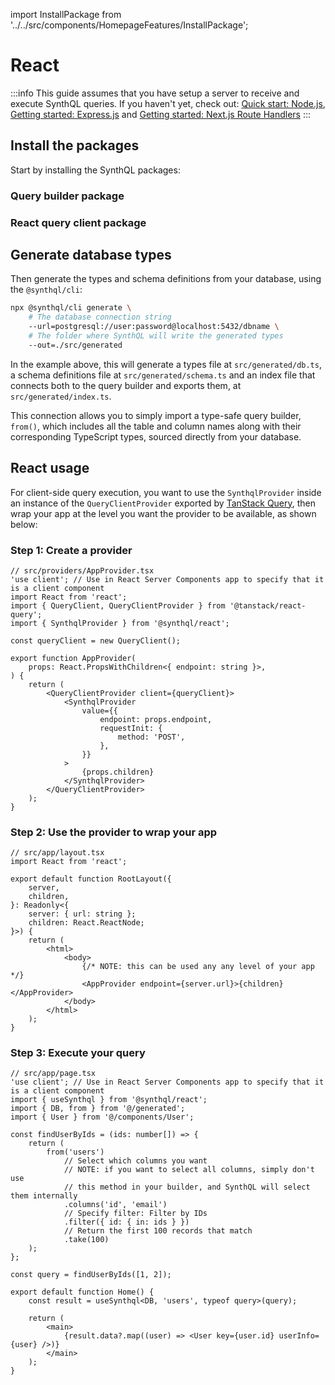 import InstallPackage from '../../src/components/HomepageFeatures/InstallPackage';

# React

:::info
This guide assumes that you have setup a server to receive and execute SynthQL queries. If you haven't yet, check out:
[Quick start: Node.js](./quick-start), [Getting started: Express.js](./express) and [Getting started: Next.js Route Handlers](./next)
:::

## Install the packages

Start by installing the SynthQL packages:

### Query builder package

<InstallPackage packageName="@synthql/queries" />

### React query client package

<InstallPackage packageName="@synthql/react" />

## Generate database types

Then generate the types and schema definitions from your database, using the `@synthql/cli`:

```bash
npx @synthql/cli generate \
    # The database connection string
    --url=postgresql://user:password@localhost:5432/dbname \
    # The folder where SynthQL will write the generated types
    --out=./src/generated
```

In the example above, this will generate a types file at `src/generated/db.ts`, a schema definitions file at `src/generated/schema.ts` and an index file that connects both to the query builder and exports them, at `src/generated/index.ts`.

This connection allows you to simply import a type-safe query builder, `from()`, which includes all the table and column names along with their corresponding TypeScript types, sourced directly from your database.

## React usage

For client-side query execution, you want to use the `SynthqlProvider` inside an instance of the `QueryClientProvider` exported by [TanStack Query](https://tanstack.com/query/latest/docs/framework/react/installation), then wrap your app at the level you want the provider to be available, as shown below:

### Step 1: Create a provider

```tsx
// src/providers/AppProvider.tsx
'use client'; // Use in React Server Components app to specify that it is a client component
import React from 'react';
import { QueryClient, QueryClientProvider } from '@tanstack/react-query';
import { SynthqlProvider } from '@synthql/react';

const queryClient = new QueryClient();

export function AppProvider(
    props: React.PropsWithChildren<{ endpoint: string }>,
) {
    return (
        <QueryClientProvider client={queryClient}>
            <SynthqlProvider
                value={{
                    endpoint: props.endpoint,
                    requestInit: {
                        method: 'POST',
                    },
                }}
            >
                {props.children}
            </SynthqlProvider>
        </QueryClientProvider>
    );
}
```

### Step 2: Use the provider to wrap your app

```tsx
// src/app/layout.tsx
import React from 'react';

export default function RootLayout({
    server,
    children,
}: Readonly<{
    server: { url: string };
    children: React.ReactNode;
}>) {
    return (
        <html>
            <body>
                {/* NOTE: this can be used any any level of your app */}
                <AppProvider endpoint={server.url}>{children}</AppProvider>
            </body>
        </html>
    );
}
```

### Step 3: Execute your query

```tsx
// src/app/page.tsx
'use client'; // Use in React Server Components app to specify that it is a client component
import { useSynthql } from '@synthql/react';
import { DB, from } from '@/generated';
import { User } from '@/components/User';

const findUserByIds = (ids: number[]) => {
    return (
        from('users')
            // Select which columns you want
            // NOTE: if you want to select all columns, simply don't use
            // this method in your builder, and SynthQL will select them internally
            .columns('id', 'email')
            // Specify filter: Filter by IDs
            .filter({ id: { in: ids } })
            // Return the first 100 records that match
            .take(100)
    );
};

const query = findUserByIds([1, 2]);

export default function Home() {
    const result = useSynthql<DB, 'users', typeof query>(query);

    return (
        <main>
            {result.data?.map((user) => <User key={user.id} userInfo={user} />)}
        </main>
    );
}
```
